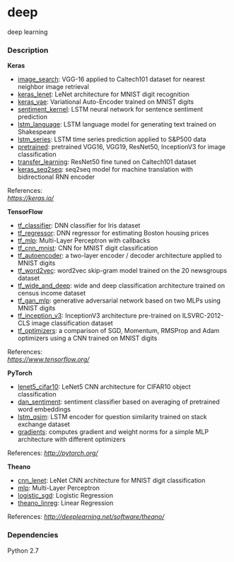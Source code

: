 # deep
deep learning

### Description

**Keras**

- [image_search](./keras/image_search.py): VGG-16 applied to Caltech101 dataset for nearest neighbor image retrieval
- [keras_lenet](./keras/keras_lenet.py): LeNet architecture for MNIST digit recognition
- [keras_vae](./keras/keras_vae.py): Variational Auto-Encoder trained on MNIST digits
- [sentiment_kernel](./keras/sentiment_kernel.py): LSTM neural network for sentence sentiment prediction
- [lstm_language](./keras/keras_lstm_language.py): LSTM language model for generating text trained on Shakespeare
- [lstm_series](./keras/keras_lstm_series.py): LSTM time series prediction applied to S&P500 data
- [pretrained](./keras/keras_pretrained.py): pretrained VGG16, VGG19, ResNet50, InceptionV3 for image classification
- [transfer_learning](./keras/transfer_learning.py): ResNet50 fine tuned on Caltech101 dataset  
- [keras_seq2seq](./keras/keras_seq2seq.py): seq2seq model for machine translation with bidirectional RNN encoder  

References:  
*https://keras.io/*  

**TensorFlow**

- [tf_classifier](./tensorflow/tf_classifier.py): DNN classifier for Iris dataset
- [tf_regressor](./tensorflow/tf_regressor.py): DNN regressor for estimating Boston housing prices
- [tf_mlp](./tensorflow/tf_mlp.py): Multi-Layer Perceptron with callbacks
- [tf_cnn_mnist](./tensorflow/tf_cnn_mnist.py): CNN for MNIST digit classification
- [tf_autoencoder](./tensorflow/tf_autoencoder.py): a two-layer encoder / decoder architecture applied to MNIST digits
- [tf_word2vec](./tensorflow/tf_word2vec.py): word2vec skip-gram model trained on the 20 newsgroups dataset
- [tf_wide_and_deep](./tensorflow/tf_wide_and_deep.py): wide and deep classification architecture trained on census income dataset
- [tf_gan_mlp](./tensorflow/tf_gan_mlp.py): generative adversarial network based on two MLPs using MNIST digits
- [tf_inception_v3](./tensorflow/tf_inception_v3.py): InceptionV3 architecture pre-trained on ILSVRC-2012-CLS image classification dataset
- [tf_optimizers](./tensorflow/tf_optimizers.py): a comparison of SGD, Momentum, RMSProp and Adam optimizers using a CNN trained on MNIST digits


References:  
*https://www.tensorflow.org/*

**PyTorch**
- [lenet5_cifar10](./pytorch/lenet5_cifar10.py): LeNet5 CNN architecture for CIFAR10 object classification   
- [dan_sentiment](./pytorch/dan_sentiment.py): sentiment classifier based on averaging of pretrained word embeddings  
- [lstm_qsim](./pytorch/lstm_qsim.py): LSTM encoder for question similarity trained on stack exchange dataset  
- [gradients](./pytorch/gradient_norm.py): computes gradient and weight norms for a simple MLP architecture with different optimizers  


References:
*http://pytorch.org/*


**Theano**
- [cnn_lenet](./theano/theano_cnn_lenet.py): LeNet CNN architecture for MNIST digit classification
- [mlp](./theano/mlp.py): Multi-Layer Perceptron
- [logistic_sgd](./theano/logistic_sgd.py): Logistic Regression
- [theano_linreg](./theano/theano_linreg.py): Linear Regression


References:
*http://deeplearning.net/software/theano/*


### Dependencies

Python 2.7  

